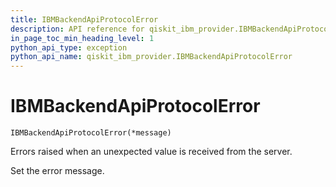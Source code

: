 ```yaml
---
title: IBMBackendApiProtocolError
description: API reference for qiskit_ibm_provider.IBMBackendApiProtocolError
in_page_toc_min_heading_level: 1
python_api_type: exception
python_api_name: qiskit_ibm_provider.IBMBackendApiProtocolError
---
```


# IBMBackendApiProtocolError

<span id="qiskit_ibm_provider.IBMBackendApiProtocolError" />

`IBMBackendApiProtocolError(*message)`

Errors raised when an unexpected value is received from the server.

Set the error message.

